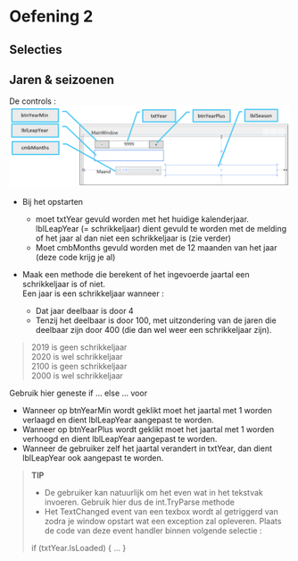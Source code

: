 # Oefening 2  
## Selecties  
## Jaren & seizoenen  
  
    
De controls :  
<img src="assets/oe2_1.png" width="660" >  
  
  * Bij het opstarten  
    * moet txtYear gevuld worden met het huidige kalenderjaar.  
      lblLeapYear (= schrikkeljaar) dient gevuld te worden met de melding of het jaar al dan niet een schrikkeljaar is (zie verder)  
    * Moet cmbMonths gevuld worden met de 12 maanden van het jaar (deze code krijg je al)  

  * Maak een methode die berekent of het ingevoerde jaartal een schrikkeljaar is of niet.  
    Een jaar is een schrikkeljaar wanneer :  
    * Dat jaar deelbaar is door 4  
    * Tenzij het deelbaar is door 100, met uitzondering van de jaren die deelbaar zijn door 400 (die dan wel weer een schrikkeljaar zijn).  
    
> 2019 is geen schrikkeljaar  
> 2020 is wel schrikkeljaar  
> 2100 is geen schrikkeljaar  
> 2000 is wel schrikkeljaar  

Gebruik hier geneste if … else … voor  
  * Wanneer op btnYearMin wordt geklikt moet het jaartal met 1 worden verlaagd en dient lblLeapYear aangepast te worden.
  * Wanneer op btnYearPlus wordt geklikt moet het jaartal met 1 worden verhoogd en dient lblLeapYear aangepast te worden.
  * Wanneer de gebruiker zelf het jaartal verandert in txtYear, dan dient lblLeapYear ook aangepast te worden.

> **TIP**
>   * De gebruiker kan natuurlijk om het even wat in het tekstvak invoeren.  Gebruik hier dus de int.TryParse methode
>   * Het TextChanged event van een texbox wordt al getriggerd van zodra je window opstart wat een exception zal opleveren.  Plaats de code van deze event handler binnen volgende selectie :  
>  
>  if (txtYear.IsLoaded)
>   {
>        …
>   }
